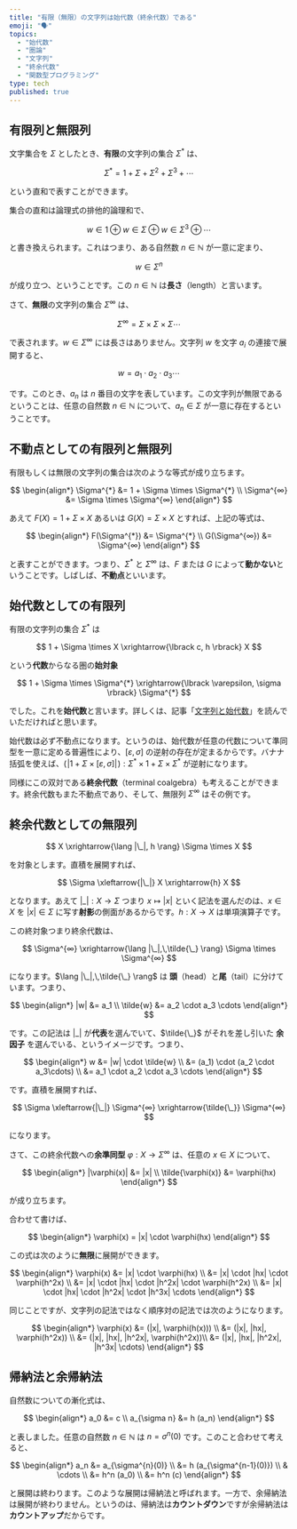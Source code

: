 ```yaml
---
title: "有限（無限）の文字列は始代数（終余代数）である"
emoji: "🗣️"
topics:
  - "始代数"
  - "圏論"
  - "文字列"
  - "終余代数"
  - "関数型プログラミング"
type: tech
published: true
---
```


## 有限列と無限列

文字集合を $\Sigma$ としたとき、**有限**の文字列の集合 $\Sigma^{*}$ は、

$$
\Sigma^{*} = 1 + \Sigma + \Sigma^2 + \Sigma^3 + \cdots
$$

という直和で表すことができます。

集合の直和は論理式の排他的論理和で、

$$
w \in 1 \oplus w \in \Sigma \oplus w \in \Sigma^3 \oplus \cdots
$$

と書き換えられます。これはつまり、ある自然数 $n \in \mathbb{N}$ が一意に定まり、

$$
w \in \Sigma^n
$$

が成り立つ、ということです。この $n \in \mathbb{N}$ は**長さ**（length）と言います。

さて、**無限**の文字列の集合 $\Sigma^{∞}$ は、

$$
\Sigma^{∞} = \Sigma \times \Sigma \times \Sigma \cdots
$$

で表されます。$w \in \Sigma^{∞}$ には長さはありません。文字列 $w$ を文字 $a_i$ の連接で展開すると、

$$
w = a_1 \cdot a_2 \cdot a_3 \cdots
$$

です。このとき、$a_n$ は $n$ 番目の文字を表しています。この文字列が無限であるということは、任意の自然数 $n \in \mathbb{N}$ について、$a_n \in \Sigma$ が一意に存在するということです。

## 不動点としての有限列と無限列

有限もしくは無限の文字列の集合は次のような等式が成り立ちます。

$$
\begin{align*}
\Sigma^{*} &= 1 + \Sigma \times \Sigma^{*} \\
\Sigma^{∞} &= \Sigma \times \Sigma^{∞}
\end{align*}
$$

あえて $F(X) = 1 + \Sigma \times X$ あるいは $G(X) = \Sigma \times X$ とすれば、上記の等式は、

$$
\begin{align*}
F(\Sigma^{*}) &= \Sigma^{*} \\
G(\Sigma^{∞}) &= \Sigma^{∞}
\end{align*}
$$

と表すことができます。つまり、$\Sigma^{*}$ と $\Sigma^{∞}$ は、$F$ または $G$ によって**動かない**ということです。しばしば、**不動点**といいます。

## 始代数としての有限列

有限の文字列の集合 $\Sigma^{*}$ は

$$
1 + \Sigma \times X \xrightarrow{\lbrack c, h \rbrack} X
$$

という**代数**からなる圏の**始対象**

$$
1 + \Sigma \times \Sigma^{*} \xrightarrow{\lbrack \varepsilon, \sigma \rbrack} \Sigma^{*}
$$

でした。これを**始代数**と言います。詳しくは、記事「[文字列と始代数](https://zenn.dev/e_do_kiriko/articles/4b994c5475c489)」を読んでいただければと思います。

始代数は必ず不動点になります。というのは、始代数が任意の代数について準同型を一意に定める普遍性により、$\lbrack \varepsilon, \sigma \rbrack$ の逆射の存在が定まるからです。バナナ括弧を使えば、$(\!|1 + \Sigma \times \lbrack \varepsilon, \sigma \rbrack|\!) : \Sigma^{*} \times 1 + \Sigma \times \Sigma^{*}$ が逆射になります。

同様にこの双対である**終余代数**（terminal coalgebra）も考えることができます。終余代数もまた不動点であり、そして、無限列 $\Sigma^{∞}$ はその例です。

## 終余代数としての無限列

$$
X \xrightarrow{\lang |\_|, h \rang} \Sigma \times X
$$

を対象とします。直積を展開すれば、

$$
\Sigma \xleftarrow{|\_|} X \xrightarrow{h} X
$$

となります。あえて $|\_| : X \rightarrow \Sigma$ つまり $x \mapsto |x|$ といく記法を選んだのは、$x \in X$ を $|x| \in \Sigma$ に写す**射影**の側面があるからです。$h : X \rightarrow X$ は単項演算子です。

この終対象つまり終余代数は、

$$
\Sigma^{∞} \xrightarrow{\lang |\_|,\,\tilde{\_} \rang} \Sigma \times \Sigma^{∞}
$$

になります。$\lang |\_|,\,\tilde{\_} \rang$ は **頭**（head）と**尾**（tail）に分けています。つまり、

$$
\begin{align*}
|w| &= a_1 \\
\tilde{w} &= a_2 \cdot a_3 \cdots
\end{align*}
$$

です。この記法は $|\_|$ が**代表**を選んでいて、$\tilde{\_}$ がそれを差し引いた **余因子** を選んでいる、というイメージです。つまり、

$$
\begin{align*}
w &= |w| \cdot \tilde{w} \\
  &= (a_1) \cdot (a_2 \cdot a_3\cdots) \\
  &= a_1 \cdot a_2 \cdot a_3 \cdots
\end{align*}
$$

です。直積を展開すれば、

$$
\Sigma \xleftarrow{|\_|} \Sigma^{∞} \xrightarrow{\tilde{\_}} \Sigma^{∞}
$$

になります。

さて、この終余代数への**余準同型** $\varphi : X \rightarrow \Sigma^{∞}$ は、任意の $x \in X$ について、

$$
\begin{align*}
|\varphi(x)| &= |x| \\ 
\tilde{\varphi(x)} &= \varphi(hx)
\end{align*}
$$

が成り立ちます。

合わせて書けば、

$$
\begin{align*}
\varphi(x) = |x| \cdot \varphi(hx)
\end{align*}
$$

この式は次のように**無限**に展開ができます。

$$
\begin{align*}
\varphi(x) &= |x| \cdot \varphi(hx) \\
           &= |x| \cdot |hx| \cdot \varphi(h^2x) \\
           &= |x| \cdot |hx| \cdot |h^2x| \cdot \varphi(h^2x) \\
           &= |x| \cdot |hx| \cdot |h^2x| \cdot |h^3x| \cdots
\end{align*}
$$

同じことですが、文字列の記法ではなく順序対の記法では次のようになります。

$$
\begin{align*}
\varphi(x) &= (|x|, \varphi(h(x))) \\
           &= (|x|, |hx|, \varphi(h^2x)) \\
           &= (|x|, |hx|, |h^2x|, \varphi(h^2x))\\
           &= (|x|, |hx|, |h^2x|, |h^3x| \cdots)
\end{align*}
$$

## 帰納法と余帰納法

自然数についての漸化式は、  

$$
\begin{align*}
a_0 &= c \\
a_{\sigma n} &= h (a_n)
\end{align*}
$$

と表しました。任意の自然数 $n \in \mathbb{N}$ は $n = \sigma^{n}(0)$ です。このこと合わせて考えると、

$$
\begin{align*}
a_n &= a_{\sigma^{n}(0)} \\
    &= h (a_{\sigma^{n-1}(0)}) \\
    & \cdots \\
    &= h^n (a_0) \\
    &= h^n (c)
\end{align*}
$$

と展開は終わります。このような展開は帰納法と呼ばれます。一方で、余帰納法は展開が終わりません。というのは、帰納法は**カウントダウン**ですが余帰納法は**カウントアップ**だからです。
